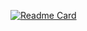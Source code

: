 [![Readme Card](https://github-readme-stats.vercel.app/api/pin/?username=flanquit&repo=github-readme-stats)](https://github.com/flanquit/github-readme-stats)
